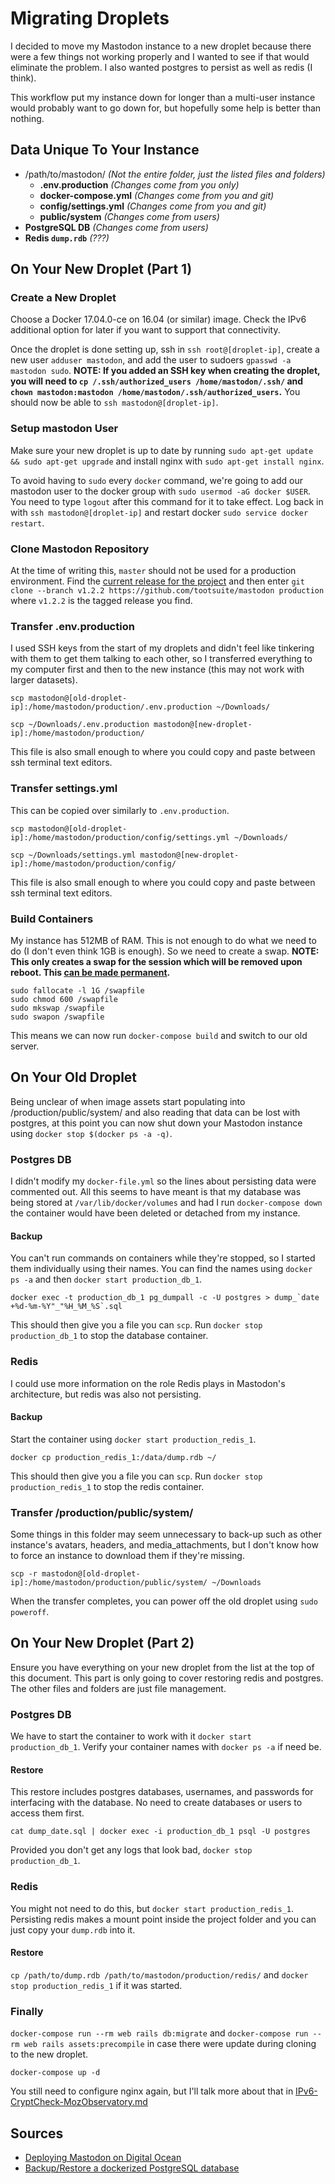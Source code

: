 Migrating Droplets
========

I decided to move my Mastodon instance to a new droplet because there were a few things not working properly and I wanted to see if that would eliminate the problem. I also wanted postgres to persist as well as redis (I think).

This workflow put my instance down for longer than a multi-user instance would probably want to go down for, but hopefully some help is better than nothing.

## Data Unique To Your Instance

- /path/to/mastodon/ _(Not the entire folder, just the listed files and folders)_
  - **.env.production** _(Changes come from you only)_
  - **docker-compose.yml** _(Changes come from you and git)_
  - **config/settings.yml** _(Changes come from you and git)_
  - **public/system** _(Changes come from users)_
- **PostgreSQL DB** _(Changes come from users)_
- **Redis `dump.rdb`** _(???)_

## On Your New Droplet (Part 1)

### Create a New Droplet

Choose a Docker 17.04.0-ce on 16.04 (or similar) image. Check the IPv6 additional option for later if you want to support that connectivity.

Once the droplet is done setting up, ssh in `ssh root@[droplet-ip]`, create a new user `adduser mastodon`, and add the user to sudoers `gpasswd -a mastodon sudo`. **NOTE: If you added an SSH key when creating the droplet, you will need to `cp /.ssh/authorized_users /home/mastodon/.ssh/` and `chown mastodon:mastodon /home/mastodon/.ssh/authorized_users`.** You should now be able to `ssh mastodon@[droplet-ip]`.

### Setup mastodon User

Make sure your new droplet is up to date by running `sudo apt-get update && sudo apt-get upgrade` and install nginx with `sudo apt-get install nginx`.

To avoid having to `sudo` every `docker` command, we're going to add our mastodon user to the docker group with `sudo usermod -aG docker $USER`. You need to type `logout` after this command for it to take effect. Log back in with `ssh mastodon@[droplet-ip]` and restart docker `sudo service docker restart`.

### Clone Mastodon Repository

At the time of writing this, `master` should not be used for a production environment. Find the [current release for the project](https://github.com/tootsuite/mastodon/releases) and then enter `git clone --branch v1.2.2 https://github.com/tootsuite/mastodon production` where `v1.2.2` is the tagged release you find.

### Transfer .env.production

I used SSH keys from the start of my droplets and didn't feel like tinkering with them to get them talking to each other, so I transferred everything to my computer first and then to the new instance (this may not work with larger datasets).
```
scp mastodon@[old-droplet-ip]:/home/mastodon/production/.env.production ~/Downloads/
```
```
scp ~/Downloads/.env.production mastodon@[new-droplet-ip]:/home/mastodon/production/
```
This file is also small enough to where you could copy and paste between ssh terminal text editors.

### Transfer settings.yml

This can be copied over similarly to `.env.production`.
```
scp mastodon@[old-droplet-ip]:/home/mastodon/production/config/settings.yml ~/Downloads/
```
```
scp ~/Downloads/settings.yml mastodon@[new-droplet-ip]:/home/mastodon/production/config/
```
This file is also small enough to where you could copy and paste between ssh terminal text editors.

### Build Containers

My instance has 512MB of RAM. This is not enough to do what we need to do (I don't even think 1GB is enough). So we need to create a swap. **NOTE: This only creates a swap for the session which will be removed upon reboot. This [can be made permanent](https://www.digitalocean.com/community/tutorials/how-to-add-swap-space-on-ubuntu-16-04#make-the-swap-file-permanent).**
```
sudo fallocate -l 1G /swapfile
sudo chmod 600 /swapfile
sudo mkswap /swapfile
sudo swapon /swapfile
```
This means we can now run `docker-compose build` and switch to our old server.

## On Your Old Droplet

Being unclear of when image assets start populating into /production/public/system/ and also reading that data can be lost with postgres, at this point you can now shut down your Mastodon instance using `docker stop $(docker ps -a -q)`.

### Postgres DB

I didn't modify my `docker-file.yml` so the lines about persisting data were commented out. All this seems to have meant is that my database was being stored at `/var/lib/docker/volumes` and had I run `docker-compose down` the container would have been deleted or detached from my instance.

#### Backup
You can't run commands on containers while they're stopped, so I started them individually using their names. You can find the names using `docker ps -a` and then `docker start production_db_1`.

```
docker exec -t production_db_1 pg_dumpall -c -U postgres > dump_`date +%d-%m-%Y"_"%H_%M_%S`.sql
```

This should then give you a file you can `scp`. Run `docker stop production_db_1` to stop the database container.

### Redis

I could use more information on the role Redis plays in Mastodon's architecture, but redis was also not persisting.

#### Backup

Start the container using `docker start production_redis_1`.

```
docker cp production_redis_1:/data/dump.rdb ~/
```

This should then give you a file you can `scp`. Run `docker stop production_redis_1` to stop the redis container.

### Transfer /production/public/system/

Some things in this folder may seem unnecessary to back-up such as other instance's avatars, headers, and media_attachments, but I don't know how to force an instance to download them if they're missing.

```
scp -r mastodon@[old-droplet-ip]:/home/mastodon/production/public/system/ ~/Downloads
```
When the transfer completes, you can power off the old droplet using `sudo poweroff`.

## On Your New Droplet (Part 2)

Ensure you have everything on your new droplet from the list at the top of this document. This part is only going to cover restoring redis and postgres. The other files and folders are just file management.

<!-- ### Start the instance

With everything except redis and postgres in place we can run `docker-compose up -d` and get to work. -->
### Postgres DB

We have to start the container to work with it `docker start production_db_1`. Verify your container names with `docker ps -a` if need be.

#### Restore
This restore includes postgres databases, usernames, and passwords for interfacing with the database. No need to create databases or users to access them first.

```
cat dump_date.sql | docker exec -i production_db_1 psql -U postgres
```

Provided you don't get any logs that look bad, `docker stop production_db_1`.

### Redis

You might not need to do this, but `docker start production_redis_1`. Persisting redis makes a mount point inside the project folder and you can just copy your `dump.rdb` into it.

#### Restore
`cp /path/to/dump.rdb /path/to/mastodon/production/redis/` and `docker stop production_redis_1` if it was started.

### Finally

`docker-compose run --rm web rails db:migrate` and `docker-compose run --rm web rails assets:precompile` in case there were update during cloning to the new droplet.

```
docker-compose up -d
```

You still need to configure nginx again, but I'll talk more about that in [IPv6-CryptCheck-MozObservatory.md](IPv6-CryptCheck-MozObservatory.md)

## Sources
- [Deploying Mastodon on Digital Ocean](http://digitalmind.io/post/deploying-mastodon-on-digital-ocean)
- [Backup/Restore a dockerized PostgreSQL database](http://stackoverflow.com/questions/24718706/backup-restore-a-dockerized-postgresql-database/29913462#29913462)
